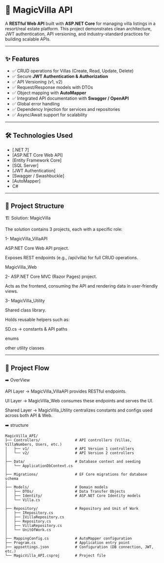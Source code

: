 # 🏡 MagicVilla API

A **RESTful Web API** built with **ASP.NET Core** for managing villa listings in a resort/real estate platform. This project demonstrates clean architecture, JWT authentication, API versioning, and industry-standard practices for building scalable APIs.

---

## ✨ Features

- ✅ CRUD operations for Villas (Create, Read, Update, Delete)
- ✅ Secure **JWT Authentication & Authorization**
- ✅ API Versioning (v1, v2)
- ✅ Request/Response models with DTOs
- ✅ Object mapping with **AutoMapper**
- ✅ Integrated API documentation with **Swagger / OpenAPI**
- ✅ Global error handling
- ✅ Dependency Injection for services and repositories
- ✅ Async/Await support for scalability

---

## 🛠 Technologies Used

- [.NET 7]
- [ASP.NET Core Web API]
- [Entity Framework Core]
- [SQL Server]
- [JWT Authentication]
- [Swagger / Swashbuckle]
- [AutoMapper]
- C#

---

## 📂 Project Structure
🏗️ Solution: MagicVilla

The solution contains 3 projects, each with a specific role:

1- MagicVilla_VillaAPI

ASP.NET Core Web API project.

Exposes REST endpoints (e.g., /api/villa) for full CRUD operations.

MagicVilla_Web

2- ASP.NET Core MVC (Razor Pages) project.

Acts as the frontend, consuming the API and rendering data in user-friendly views.

3- MagicVilla_Utility

Shared class library.

Holds reusable helpers such as:

SD.cs → constants & API paths

enums

other utility classes

---

## 🔄 Project Flow

➡️ OverView

API Layer → MagicVilla_VillaAPI provides RESTful endpoints.

UI Layer → MagicVilla_Web consumes these endpoints and serves the UI.

Shared Layer → MagicVilla_Utility centralizes constants and configs used across both API & Web.

➡️ structure

```plaintext
MagicVilla_API/
├── Controllers/                # API controllers (Villas, VillaNumbers, Users, etc.)
│   ├── v1/                     # API Version 1 controllers
│   └── v2/                     # API Version 2 controllers
│
├── Data/                       # Database context and seeding
│   └── ApplicationDbContext.cs
│
├── Migrations/                 # EF Core migrations for database schema
│
├── Models/                     # Domain models
│   ├── DTOs/                   # Data Transfer Objects
│   ├── Identity/               # ASP.NET Core Identity models
│   └── Villa.cs
│
├── Repository/                 # Repository and Unit of Work
│   ├── IRepository.cs
│   ├── IVillaRepository.cs
│   ├── Repository.cs
│   ├── VillaRepository.cs
│   └── UnitOfWork.cs
│
├── MappingConfig.cs            # AutoMapper configuration
├── Program.cs                  # Application entry point
├── appsettings.json            # Configuration (DB connection, JWT, etc.)
└── MagicVilla_API.csproj       # Project file

